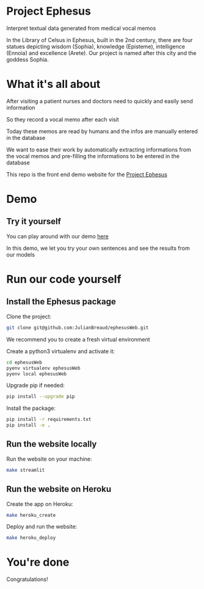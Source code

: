 # Project Ephesus

Interpret textual data generated from medical vocal memos

In the Library of Celsus in Ephesus, built in the 2nd century, there are four statues depicting wisdom (Sophia), knowledge (Episteme), intelligence (Ennoia) and excellence (Arete). Our project is named after this city and the goddess Sophia.

# What it's all about

After visiting a patient nurses and doctors need to quickly and easily send information

So they record a vocal memo after each visit

Today these memos are read by humans and the infos are manually entered in the database

We want to ease their work by automatically extracting informations from the vocal memos and pre-filling the informations to be entered in the database

This repo is the front end demo website for the [Project Ephesus](https://github.com/GeoffroyGit/ephesus/)

# Demo

## Try it yourself

You can play around with our demo [here](https://ephesus-web.herokuapp.com/)

In this demo, we let you try your own sentences and see the results from our models

# Run our code yourself

## Install the Ephesus package

Clone the project:

```bash
git clone git@github.com:JulianBreaud/ephesusWeb.git
```

We recommend you to create a fresh virtual environment

Create a python3 virtualenv and activate it:

```bash
cd ephesusWeb
pyenv virtualenv ephesusWeb
pyenv local ephesusWeb
```

Upgrade pip if needed:

```bash
pip install --upgrade pip
```

Install the package:

```bash
pip install -r requirements.txt
pip install -e .
```

## Run the website locally

Run the website on your machine:

```bash
make streamlit
```

## Run the website on Heroku

Create the app on Heroku:

```bash
make heroku_create
```

Deploy and run the website:

```bash
make heroku_deploy
```

# You're done

Congratulations!

